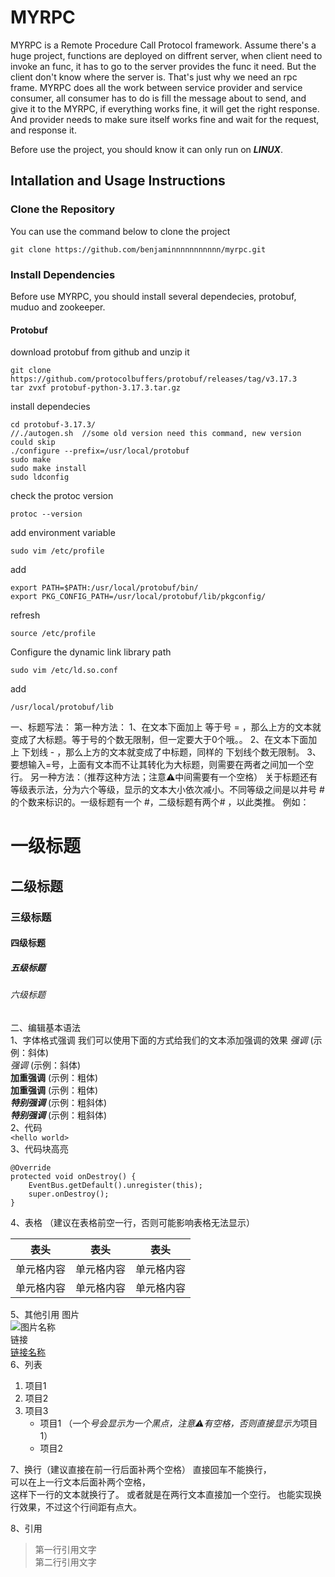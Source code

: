 # MYRPC
MYRPC is a Remote Procedure Call Protocol framework. Assume there's a huge project, functions are deployed on diffrent server, when client need to invoke an func, it has to go to the server provides the func it need. But the client don't know where the server is. That's just why we need an rpc frame.
MYRPC does all the work between service provider and service consumer, all consumer has to do is fill the message about to send, and give it to the MYRPC, if everything works fine, it will get the right response.
And provider needs to make sure itself works fine and wait for the request, and response it.

Before use the project, you should know it can only run on ***LINUX***.

## Intallation and Usage Instructions
### Clone the Repository
You can use the command below to clone the project
```
git clone https://github.com/benjaminnnnnnnnnnn/myrpc.git
```
### Install Dependencies
Before use MYRPC, you should install several dependecies, protobuf, muduo and zookeeper.
#### Protobuf
download protobuf from github and unzip it
```
git clone https://github.com/protocolbuffers/protobuf/releases/tag/v3.17.3
tar zvxf protobuf-python-3.17.3.tar.gz
```
install dependecies
```
cd protobuf-3.17.3/
//./autogen.sh  //some old version need this command, new version could skip
./configure --prefix=/usr/local/protobuf
sudo make
sudo make install
sudo ldconfig   
```
check the protoc version
```
protoc --version
```
add environment variable
```
sudo vim /etc/profile
```
add
```
export PATH=$PATH:/usr/local/protobuf/bin/
export PKG_CONFIG_PATH=/usr/local/protobuf/lib/pkgconfig/
```
refresh
```
source /etc/profile
```
Configure the dynamic link library path
```
sudo vim /etc/ld.so.conf
```
add
```
/usr/local/protobuf/lib
```





一、标题写法：
第一种方法：
1、在文本下面加上 等于号 = ，那么上方的文本就变成了大标题。等于号的个数无限制，但一定要大于0个哦。。
2、在文本下面加上 下划线 - ，那么上方的文本就变成了中标题，同样的 下划线个数无限制。
3、要想输入=号，上面有文本而不让其转化为大标题，则需要在两者之间加一个空行。
另一种方法：（推荐这种方法；注意⚠️中间需要有一个空格）
关于标题还有等级表示法，分为六个等级，显示的文本大小依次减小。不同等级之间是以井号  #  的个数来标识的。一级标题有一个 #，二级标题有两个# ，以此类推。
例如：
# 一级标题  
## 二级标题  
### 三级标题  
#### 四级标题  
##### 五级标题  
###### 六级标题 
二、编辑基本语法  
1、字体格式强调
 我们可以使用下面的方式给我们的文本添加强调的效果
*强调*  (示例：斜体)  
 _强调_  (示例：斜体)  
**加重强调**  (示例：粗体)  
 __加重强调__ (示例：粗体)  
***特别强调*** (示例：粗斜体)  
___特别强调___  (示例：粗斜体)  
2、代码  
`<hello world>`  
3、代码块高亮  
```  
@Override
protected void onDestroy() {
    EventBus.getDefault().unregister(this);
    super.onDestroy();
}
```  
4、表格 （建议在表格前空一行，否则可能影响表格无法显示）
 
 表头  | 表头  | 表头
 ---- | ----- | ------  
 单元格内容  | 单元格内容 | 单元格内容 
 单元格内容  | 单元格内容 | 单元格内容  
 
5、其他引用
图片  
![图片名称](https://www.baidu.com/img/bd_logo1.png)  
链接  
[链接名称](https://www.baidu.com/)    
6、列表 
1. 项目1  
2. 项目2  
3. 项目3  
   * 项目1 （一个*号会显示为一个黑点，注意⚠️有空格，否则直接显示为*项目1） 
   * 项目2   
 
7、换行（建议直接在前一行后面补两个空格）
直接回车不能换行，  
可以在上一行文本后面补两个空格，  
这样下一行的文本就换行了。
或者就是在两行文本直接加一个空行。
也能实现换行效果，不过这个行间距有点大。  
 
8、引用
> 第一行引用文字  
> 第二行引用文字   